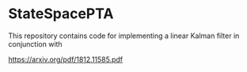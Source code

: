 # StateSpacePTA



This repository contains code for implementing a linear Kalman filter in conjunction with 


https://arxiv.org/pdf/1812.11585.pdf

